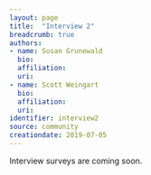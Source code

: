 ```yaml
---
layout: page
title:  "Interview 2"
breadcrumb: true
authors:
- name: Susan Grunewald
  bio:
  affiliation:
  uri:
- name: Scott Weingart
  bio:
  affiliation:
  uri:
identifier: interview2
source: community
creationdate: 2019-07-05
---
```

Interview surveys are coming soon.
